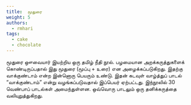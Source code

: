 ```yaml
---
title: 	மூதுரை
weight: 5
authors:
  - rmhari
tags:
  - cake
  - chocolate
---
```


மூதுரை ஔவையார் இயற்றிய ஒரு தமிழ் நீதி நூல். பழமையான அறக்கருத்துகளைக் கொண்டிருப்பதால் இது மூதுரை (மூப்பு + உரை) என அழைக்கப்படுகிறது. இதற்கு வாக்குண்டாம் என்ற இன்னொரு பெயரும் உண்டு. இதன் கடவுள் வாழ்த்துப் பாடல் “வாக்குண்டாம்” என்று வழங்கப்படுவதால் இப்பெயர் ஏற்பட்டது. இந்நூலில் 30 வெண்பாப் பாடல்கள் அமைந்துள்ளன. ஒவ்வொரு பாடலும் ஒரு தனிக்கருத்தை வலியுறுத்துகிறது.